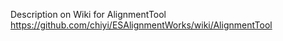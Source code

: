 Description on Wiki for AlignmentTool
https://github.com/chiyi/ESAlignmentWorks/wiki/AlignmentTool

